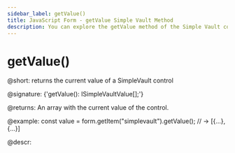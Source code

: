 ```yaml
---
sidebar_label: getValue()
title: JavaScript Form - getValue Simple Vault Method 
description: You can explore the getValue method of the Simple Vault control of Form in the documentation of the DHTMLX JavaScript UI library. Browse developer guides and API reference, try out code examples and live demos, and download a free 30-day evaluation version of DHTMLX Suite 7.
---
```


# getValue()

@short: returns the current value of a SimpleVault control

@signature: {'getValue(): ISimpleVaultValue[];'}

@returns:
An array with the current value of the control.

@example:
const value = form.getItem("simplevault").getValue();
// -> [{...}, {...}]

@descr:
